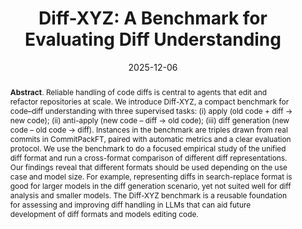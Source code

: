 ---
title: "Diff-XYZ: A Benchmark for Evaluating Diff Understanding"
authors: '<i>Evgeniy Glukhov, Michele Conti, Egor Bogomolov, Yaroslav Golubev, and Alex Bezzubov</i>'
status: "accepted"
collection: publications
permalink: /publications/2025-12-06-diff-xyz
date: 2025-12-06
venue: "<b>DL4Code'25</b>"
counter_id: 'C38'
level: 'Workshop'
abstract: "<p><b>Abstract</b>. Reliable handling of code diffs is central to agents that edit and refactor repositories at scale. We introduce Diff-XYZ, a compact benchmark for code–diff understanding with three supervised tasks: (i) apply (old code + diff → new code); (ii) anti-apply (new code – diff → old code); (iii) diff generation (new code – old code →  diff). Instances in the benchmark are triples <old code, new code, diff> drawn from real commits in CommitPackFT, paired with automatic metrics and a clear evaluation protocol. We use the benchmark to do a focused empirical study of the unified diff format and run a cross-format comparison of different diff representations. Our findings reveal that different formats should be used depending on the use case and model size. For example, representing diffs in search-replace format is good for larger models in the diff generation scenario, yet not suited well for diff analysis and smaller models. The Diff-XYZ benchmark is a reusable foundation for assessing and improving diff handling in LLMs that can aid future development of diff formats and models editing code.</p>"
---